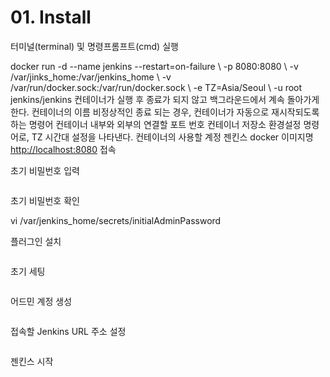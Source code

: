 # 01. Install

<show-structure for="procedure" depth="2" />

<procedure title="1. Docker Version" id="DockerVersion" style="steps">
    <step id="1">
        <p>터미널(terminal) 및 명령프롬프트(cmd) 실행</p>
    </step>
    <step>
        <code-block lang="shell">
        docker run -d --name jenkins --restart=on-failure \
        -p 8080:8080 \ 
        -v /var/jinks_home:/var/jenkins_home \
        -v /var/run/docker.sock:/var/run/docker.sock \
        -e TZ=Asia/Seoul \ 
        -u root jenkins/jenkins
        </code-block>
        <tabs>
            <tab title="-d">
                컨테이너가 실행 후 종료가 되지 않고 백그라운드에서 계속 돌아가게 한다.
            </tab>
            <tab title="--name">
                컨테이너의 이름
            </tab>
            <tab title="--restart=on-failure">
                비정상적인 종료 되는 경우, 컨테이너가 자동으로 재시작되도록 하는 명령어
            </tab>
            <tab title="-p">
                컨테이너 내부와 외부의 연결할 포트 번호
            </tab>
            <tab title="-v">
                컨테이너 저장소
            </tab>
            <tab title="-e">
                환경설정 명령어로, TZ 시간대 설정을 나타낸다.
            </tab>
            <tab title="-u">
                컨테이너의 사용할 계정
            </tab>
            <tab title="jenkins/jenkins">
                젠킨스 docker 이미지명
            </tab>
        </tabs>
    </step>
</procedure>

<procedure title="2. Init" id="init" style="steps">
    <step>
        <a href="http://localhost:8080">http://localhost:8080</a> 접속
    </step>
    <step>
        <p>초기 비밀번호 입력</p>
        <img src="jenkins_initAdminPassword.jpg" alt=""/>
    </step>
    <step>
        <p>초기 비밀번호 확인</p>
        <code-block>
            vi /var/jenkins_home/secrets/initialAdminPassword
        </code-block>
    </step>
    <step>
        <p>플러그인 설치</p>
        <img src="jenkins_setPlugin.jpg" alt=""/>
    </step>
    <step>
        <p>초기 세팅</p>
        <img src="jenkins_initSetting.jpg" alt=""/>
    </step>
    <step>
        <p>어드민 계정 생성</p>
        <img src="jenkins_firstAccount.jpg" alt=""/>
    </step>
    <step>
        <p>접속할 Jenkins URL 주소 설정</p>
        <img src="jenkins_jekinsUrl.jpg" alt=""/>
    </step>
    <step>
        <p>젠킨스 시작</p>
        <img src="jenkins_jenkinsStart.jpg" alt=""/>
    </step>
</procedure>
